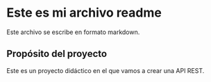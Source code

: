 # Este es mi archivo readme

Este archivo se escribe en formato markdown.

## Propósito del proyecto

Este es un proyecto didáctico en el que vamos a crear una API REST.
